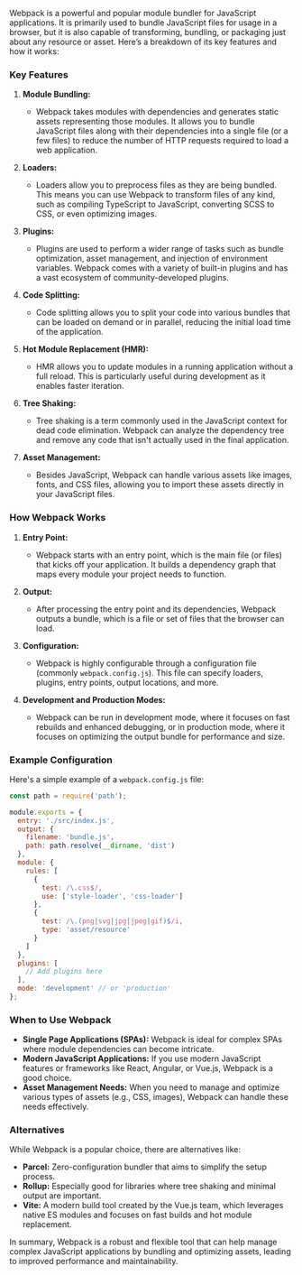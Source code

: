 Webpack is a powerful and popular module bundler for JavaScript applications. It is primarily used to bundle JavaScript files for usage in a browser, but it is also capable of transforming, bundling, or packaging just about any resource or asset. Here’s a breakdown of its key features and how it works:

### Key Features

1. **Module Bundling:** 
   - Webpack takes modules with dependencies and generates static assets representing those modules. It allows you to bundle JavaScript files along with their dependencies into a single file (or a few files) to reduce the number of HTTP requests required to load a web application.

2. **Loaders:**
   - Loaders allow you to preprocess files as they are being bundled. This means you can use Webpack to transform files of any kind, such as compiling TypeScript to JavaScript, converting SCSS to CSS, or even optimizing images.

3. **Plugins:**
   - Plugins are used to perform a wider range of tasks such as bundle optimization, asset management, and injection of environment variables. Webpack comes with a variety of built-in plugins and has a vast ecosystem of community-developed plugins.

4. **Code Splitting:**
   - Code splitting allows you to split your code into various bundles that can be loaded on demand or in parallel, reducing the initial load time of the application.

5. **Hot Module Replacement (HMR):**
   - HMR allows you to update modules in a running application without a full reload. This is particularly useful during development as it enables faster iteration.

6. **Tree Shaking:**
   - Tree shaking is a term commonly used in the JavaScript context for dead code elimination. Webpack can analyze the dependency tree and remove any code that isn't actually used in the final application.

7. **Asset Management:**
   - Besides JavaScript, Webpack can handle various assets like images, fonts, and CSS files, allowing you to import these assets directly in your JavaScript files.

### How Webpack Works

1. **Entry Point:**
   - Webpack starts with an entry point, which is the main file (or files) that kicks off your application. It builds a dependency graph that maps every module your project needs to function.

2. **Output:**
   - After processing the entry point and its dependencies, Webpack outputs a bundle, which is a file or set of files that the browser can load.

3. **Configuration:**
   - Webpack is highly configurable through a configuration file (commonly `webpack.config.js`). This file can specify loaders, plugins, entry points, output locations, and more.

4. **Development and Production Modes:**
   - Webpack can be run in development mode, where it focuses on fast rebuilds and enhanced debugging, or in production mode, where it focuses on optimizing the output bundle for performance and size.

### Example Configuration

Here's a simple example of a `webpack.config.js` file:

```javascript
const path = require('path');

module.exports = {
  entry: './src/index.js',
  output: {
    filename: 'bundle.js',
    path: path.resolve(__dirname, 'dist')
  },
  module: {
    rules: [
      {
        test: /\.css$/,
        use: ['style-loader', 'css-loader']
      },
      {
        test: /\.(png|svg|jpg|jpeg|gif)$/i,
        type: 'asset/resource'
      }
    ]
  },
  plugins: [
    // Add plugins here
  ],
  mode: 'development' // or 'production'
};
```

### When to Use Webpack

- **Single Page Applications (SPAs):** Webpack is ideal for complex SPAs where module dependencies can become intricate.
- **Modern JavaScript Applications:** If you use modern JavaScript features or frameworks like React, Angular, or Vue.js, Webpack is a good choice.
- **Asset Management Needs:** When you need to manage and optimize various types of assets (e.g., CSS, images), Webpack can handle these needs effectively.

### Alternatives

While Webpack is a popular choice, there are alternatives like:

- **Parcel:** Zero-configuration bundler that aims to simplify the setup process.
- **Rollup:** Especially good for libraries where tree shaking and minimal output are important.
- **Vite:** A modern build tool created by the Vue.js team, which leverages native ES modules and focuses on fast builds and hot module replacement.

In summary, Webpack is a robust and flexible tool that can help manage complex JavaScript applications by bundling and optimizing assets, leading to improved performance and maintainability.
